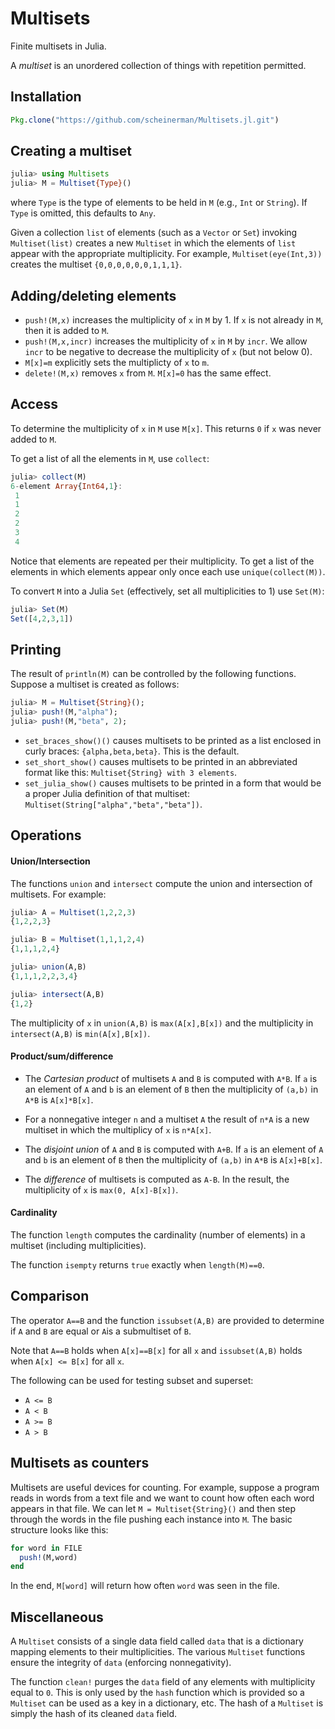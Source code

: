# Multisets

Finite multisets in Julia.

A *multiset* is an unordered collection of things with repetition permitted.

## Installation

```julia
Pkg.clone("https://github.com/scheinerman/Multisets.jl.git")
```

## Creating a multiset

```julia
julia> using Multisets
julia> M = Multiset{Type}()
```
where `Type` is the type of elements to be held in `M`
(e.g., `Int` or `String`).
If `Type` is omitted, this defaults to `Any`.

Given a collection `list` of elements (such as a `Vector` or `Set`)
invoking `Multiset(list)` creates a new `Multiset` in which the elements
of `list` appear with the appropriate multiplicity. For example,
`Multiset(eye(Int,3))` creates the multiset `{0,0,0,0,0,0,1,1,1}`.


## Adding/deleting elements

+ `push!(M,x)` increases the multiplicity of `x` in `M` by 1. If `x` is not
already in `M`, then it is added to `M`.
+ `push!(M,x,incr)` increases the multiplicity of `x` in `M` by `incr`. We
allow `incr` to be negative to decrease the multiplicity of `x`
(but not below 0).
+ `M[x]=m` explicitly sets the multiplicty of `x` to `m`.
+ `delete!(M,x)` removes `x` from `M`. `M[x]=0` has the same effect.

## Access

To determine the multiplicity of `x` in `M` use `M[x]`. This returns `0`
if `x` was never added to `M`.


To get a list of all the elements in `M`, use `collect`:
```julia
julia> collect(M)
6-element Array{Int64,1}:
 1
 1
 2
 2
 3
 4
```
Notice that elements are repeated per their multiplicity.
To get a list of the elements in which elements appear
only once each use `unique(collect(M))`.

To convert `M` into a Julia `Set` (effectively, set all multiplicities to 1)
use `Set(M)`:
```julia
julia> Set(M)
Set([4,2,3,1])
```

## Printing

The result of `println(M)` can be controlled by the following functions.
Suppose a multiset is created as follows:
```julia
julia> M = Multiset{String}();
julia> push!(M,"alpha");
julia> push!(M,"beta", 2);
```

+ `set_braces_show()()` causes multisets to be printed
as a list enclosed in curly braces:
`{alpha,beta,beta}`. This is the default.
+ `set_short_show()` causes multisets to be printed in an
abbreviated format like this: `Multiset{String} with 3 elements`.
+ `set_julia_show()` causes multisets to be printed in a form that would
be a proper Julia definition of that multiset:
`Multiset(String["alpha","beta","beta"])`.



## Operations

#### Union/Intersection
The functions `union` and `intersect` compute the union and intersection
of multisets. For example:
```julia
julia> A = Multiset(1,2,2,3)
{1,2,2,3}

julia> B = Multiset(1,1,1,2,4)
{1,1,1,2,4}

julia> union(A,B)
{1,1,1,2,2,3,4}

julia> intersect(A,B)
{1,2}
```
The multiplicity of `x` in `union(A,B)` is `max(A[x],B[x])` and
the multiplicity in `intersect(A,B)` is `min(A[x],B[x])`.

#### Product/sum/difference

+ The *Cartesian product* of multisets `A` and `B` is computed with `A*B`.
If `a` is an element of `A` and `b` is an element of `B` then the
multiplicity of `(a,b)` in `A*B` is `A[x]*B[x]`.

+ For a nonnegative integer `n` and a multiset `A` the result of `n*A` is
a new multiset in which the multiplicy of `x` is `n*A[x]`.

+ The *disjoint union* of `A` and `B` is computed with `A+B`.
If `a` is an element of `A` and `b` is an element of `B` then the
multiplicity of `(a,b)` in `A*B` is `A[x]+B[x]`.

+ The *difference* of multisets is computed as `A-B`. In the result,
the multiplicity of `x` is `max(0, A[x]-B[x])`.


#### Cardinality

The function `length` computes the cardinality (number of elements)
in a multiset (including multiplicities).

The function `isempty` returns `true` exactly when `length(M)==0`.

## Comparison

The operator `A==B` and the function `issubset(A,B)` are provided to determine
if `A` and `B` are equal or `A`is a submultiset of `B`.

Note that `A==B` holds when `A[x]==B[x]` for all `x` and `issubset(A,B)`
holds when `A[x] <= B[x]` for all `x`.

The following can be used for testing subset and superset:
+ `A <= B`
+ `A < B`
+ `A >= B`
+ `A > B`

## Multisets as counters

Multisets are useful devices for counting. For example, suppose a program
reads in words from a text file and we want to count how often each word
appears in that file. We can let `M = Multiset{String}()` and then
step through the words in the file pushing each instance into `M`.
The basic structure looks like this:
```julia
for word in FILE
  push!(M,word)
end
```
In the end, `M[word]` will return how often `word` was seen in the file.


## Miscellaneous

A `Multiset` consists of a single data field called `data` that is a
dictionary mapping elements to their multiplicities. The various
`Multiset` functions ensure the integrity of `data` (enforcing nonnegativity).

The function `clean!` purges the `data` field of any elements with multiplicity
equal to `0`. This is only used by the `hash` function which is provided so
a `Multiset` can be used as a key in a dictionary, etc. The hash of a
`Multiset` is simply the hash of its cleaned `data` field.

